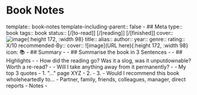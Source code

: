 # Book Notes
template:: book-notes
template-including-parent:: false
	- ## Meta
	  type:: book
	  tags:: book
	  status:: [/[to-read]] [/[reading]] [/[finished]] 
	  cover:: ![image](){:height 172, :width 98}
	  title:: 
	  alias:: 
	  author:: 
	  year:: 
	  genre::
	  rating:: X/10
	  recommended-By::
	  cover:: ![image](URL here){:height 172, :width 98}
	  icon: 📚
	- ## Summary
		-
	- ## Summarise the book in 3 Sentences
		-
	- ## Highlights
		-
	- How did the reading go? Was it a slog, was it unputdownable? Worth a re-read?
		-
	- Will I take anything away from it permanently?
		-
	- My top 3 quotes
		- 1. "..." page XYZ
		- 2.
		- 3.
	- Would I recommend this book wholeheartedly to...
		- Partner, family, friends, colleagues, manager, direct reports
	- Notes
		-